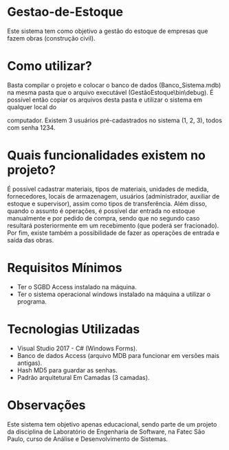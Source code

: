 # Gestao-de-Estoque
<p>Este sistema tem como objetivo a gestão do estoque de empresas que fazem obras (construção civil).</p>

<h1>Como utilizar?</h1>
<p>Basta compilar o projeto e colocar o banco de dados (Banco_Sistema.mdb) na mesma pasta que o arquivo executável (GestãoEstoque\bin\debug). É possível então copiar os arquivos desta pasta e utilizar o sistema em qualquer local do</p>
<p>computador. Existem 3 usuários pré-cadastrados no sistema (1, 2, 3), todos com senha 1234.</p>

<h1>Quais funcionalidades existem no projeto?</h1>
<p>É possível cadastrar materiais, tipos de materiais, unidades de medida, fornecedores, locais de armazenagem, usuários (administrador, auxiliar de estoque e supervisor), assim como tipos de transferência. Além disso, quando o assunto é operações, é possível dar entrada no estoque manualmente e por pedido de compra, sendo que no segundo caso resultará posteriormente em um recebimento (que poderá ser fracionado). Por fim, existe também a possibilidade de fazer as operações de entrada e saída das obras.</p>
  
<h1>Requisitos Mínimos</h1>
<ul>
  <li>Ter o SGBD Access instalado na máquina.</li>
  <li>Ter o sistema operacional windows instalado na máquina a utilizar o programa.</li>
</ul>

<h1>Tecnologias Utilizadas</h1>
<ul>
  <li>Visual Studio 2017 - C# (Windows Forms).</li>
  <li>Banco de dados Access (arquivo MDB para funcionar em versões mais antigas).</li>
  <li>Hash MD5 para guardar as senhas.</li>
  <li>Padrão arquitetural Em Camadas (3 camadas).</li>
</ul>

<h1>Observações</h1>
<p>Este sistema tem objetivo apenas educacional, sendo parte de um projeto da disciplina de Laboratório de Engenharia de Software, na Fatec São Paulo, curso de Análise e Desenvolvimento de Sistemas.</p>
  
